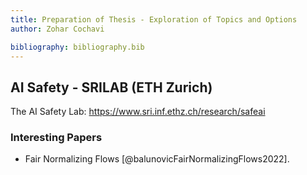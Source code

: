 ```yaml
---
title: Preparation of Thesis - Exploration of Topics and Options
author: Zohar Cochavi

bibliography: bibliography.bib
---
```


## AI Safety - SRILAB (ETH Zurich)

The AI Safety Lab: <https://www.sri.inf.ethz.ch/research/safeai>

### Interesting Papers

- Fair Normalizing Flows [@balunovicFairNormalizingFlows2022].
